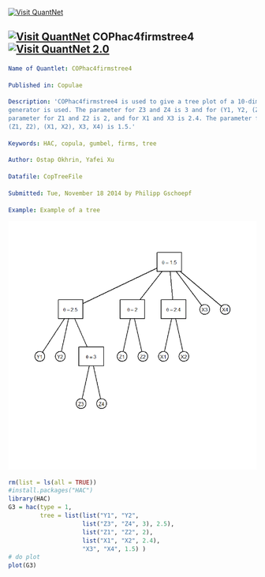 
[<img src="https://github.com/QuantLet/Styleguide-and-FAQ/blob/master/pictures/banner.png" width="880" alt="Visit QuantNet">](http://quantlet.de/index.php?p=info)

## [<img src="https://github.com/QuantLet/Styleguide-and-Validation-procedure/blob/master/pictures/qloqo.png" alt="Visit QuantNet">](http://quantlet.de/) **COPhac4firmstree4**[<img src="https://github.com/QuantLet/Styleguide-and-Validation-procedure/blob/master/pictures/QN2.png" width="60" alt="Visit QuantNet 2.0">](http://quantlet.de/d3/ia)

```yaml
Name of Quantlet: COPhac4firmstree4
 
Published in: Copulae

Description: 'COPhac4firmstree4 is used to give a tree plot of a 10-dim HAC, where the Gumbel
generator is used. The parameter for Z3 and Z4 is 3 and for (Y1, Y2, (Z3, Z4)) is 2.5. The 
parameter for Z1 and Z2 is 2, and for X1 and X3 is 2.4. The parameter for ((Y1, Y2, (Z3, Z4)), 
(Z1, Z2), (X1, X2), X3, X4) is 1.5.'
  
Keywords: HAC, copula, gumbel, firms, tree

Author: Ostap Okhrin, Yafei Xu

Datafile: CopTreeFile

Submitted: Tue, November 18 2014 by Philipp Gschoepf

Example: Example of a tree


```

![Picture1](COPhac4firmstree4.png)

```r
rm(list = ls(all = TRUE))
#install.packages("HAC")
library(HAC)
G3 = hac(type = 1,
         tree = list(list("Y1", "Y2",
                     list("Z3", "Z4", 3), 2.5),
                     list("Z1", "Z2", 2),
                     list("X1", "X2", 2.4),
                     "X3", "X4", 1.5) )
# do plot
plot(G3)


```
